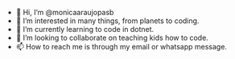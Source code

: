 - 👋 Hi, I’m @monicaaraujopasb
- 👀 I’m interested in many things, from planets to coding.
- 🌱 I’m currently learning to code in dotnet.
- 💞️ I’m looking to collaborate on teaching kids how to code.
- 📫 How to reach me is through my email or whatsapp message.

<!---
monicaaraujopasb/monicaaraujopasb is a ✨ special ✨ repository because its `README.md` (this file) appears on your GitHub profile.
You can click the Preview link to take a look at your changes.
--->
